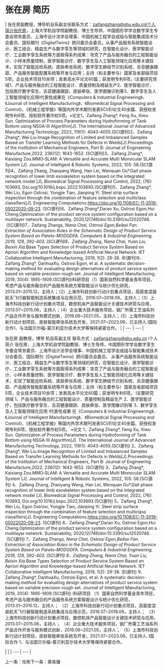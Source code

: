 # 张在房 简历

| 张在房副教授，博导机自系副主任联系方式：zaifangzhang@shu.edu.cnl个人简介张在房，上海大学机自学院副教授、博士生导师，中国图形学学会数字孪生专委会常务委员、上海市设计法学会理事、中国机械工程学会成组与智能集成技术分会委员、国际期刊《DigitalTwins》顾问委员会委员。从事产品服务系统智能设计、医工结合、精益生产与数字孪生等领域的研究，在智能化设计、医学智能诊疗、工业数字孪生系统等方面取得系列成果：攻克了产品与服务融合的工程智能设计、小样本质量控制、医学智能诊疗、数字孪生及人工智能领域化应用等关键技术，实现了智能巡检系统、皮肤牵张系统、数字孪生肺结节识别系统、舌苔健康跟踪、产品服务智能配置系统等开发与应用；主持（和主要参与）国家及省部级项目5项，企业技术项目10余项；发表高水平论文60篇；获发明专利6项。l主要研究领域1、产品与服务融合的工程智能设计、质量控制及精益生产2、医学智能诊疗，包括医疗数字孪生、舌苔健康跟踪、皮肤牵张、医学图像识别等3、数字孪生及人工智能领域化应用l代表性成果在《Computers & Industrial Engineering》、《Journal of Intelligent Manufacturing》、《Biomedical Signal Processing and Control》、《机械工程学报》等国内外学术期刊发表SCI/EI论文40余篇、获授权发明专利6项，授权软件著作权5项。▪论文1、Zaifang Zhang*, Feng Xu, Xiwu Sun. Optimization of Process Parameters during Hydroforming of Tank Bottom using NSGA-III Algorithm[J]. The International Journal of Advanced Manufacturing Technology, 2022, 119(1): 4043-4055.(SCI源刊)2、Zaifang Zhang*, Wei Liu.Image Recognition of Limited and Imbalanced Samples Based on Transfer Learning Methods for Defects in Welds[J].Proceedings of the Institution of Mechanical Engineers, Part B: Journal of Engineering Manufacture,2022, 236(12): 1643-1652. (SCI源刊)3、Zaifang Zhang*, Kaixiang Zou.MMO‑SLAM: A Versatile and Accurate Multi Monocular SLAM System [J]. Journal of Intelligent & Robotic Systems, 2022, 105: 58.(SCI源刊)4、Zaifang Zhang, Zhaoyang Wang, Han Lei, Wenquan Gu*.Gait phase recognition of lower limb exoskeleton system based on the integrated network model [J]. Biomedical Signal Processing and Control, 2022, (76): 103693, Doi.org/10.1016/j.bspc.2022.103693.(SCI源刊)5、Zaifang Zhang*, Wei Liu, Egon Ostrosi, Yongjie Tian, Jianping Yi. Steel strip surface inspection through the combination of feature selection and multiclass classifiers[J]. Engineering Computations.https://doi.org/10.1108/EC-11-2019-05022020-09-23. (SCI源刊)6、Zaifang Zhang*,Darao Xu, Ostrosi Egon,Hui Cheng.Optimization of the product service system configuration based on a multilayer network. Sustainability, 2020,12(746)doi:10.3390/su12020746.  (SCI源刊)7、Zaifang Zhang*s, Nana Chai, Ostrosi Egon,Beibei Fan. Extraction of Association Rules in the Schematic Design of Product Service System Based on Pareto-MODGDFA. Computers & Industrial Engineering, 2019, 129, 392-403. (SCI源刊)8、Zaifang Zhang, Nana Chai, Yuan Liu, Beixin Xia*.Base Types Selection of Product Service System Based on Apriori Algorithm and Knowledge-based Artificial Neural Network. IET Collaborative Intelligent Manufacturing, 2019, 1(2): 29-38. (EI源刊)9、Zaifang Zhang*, DanhuaXu, Ostrosi Egon, et al. A systematic decision-making method for evaluating design alternatives of product service system based on variable precision rough set. Journal of Intelligent Manufacturing, 2019, 30(4): 1895-1909.(SCI源刊)l科研项目（1）国家自然科学基金青年项目，考虑产品与服务融合的产品服务系统方案智能设计与统计优化研究，2013.01~2015.12，主持人；（2）上海市科技创新行动计划重点项目，高密度混装航天飞行器智能制造系统集成与应用示范，2016.07~2018.06，主持人；（3）上海市科技创新行动计划重点项目，数控机床产品智能设计关键技术研究与应用，2013.07~2015.06，主持人；（4）企业重大技术服务项目，钢厂所需工艺油系列产品合作开发与服务模式创新，2016.06~2021.05，主持人；（5）上海市科技创新行动计划项目，皮肤智能牵张系统及开发，2021.07~2023.06，已主持人.l国际合作1、与法国贝尔福-蒙贝利亚尔技术大学等保持紧密合作。 |
| --- | --- |

张在房
副教授，博导
机自系副主任
联系方式：zaifangzhang@shu.edu.cn
l个人简介
张在房，上海大学机自学院副教授、博士生导师，中国图形学学会数字孪生专委会常务委员、上海市设计法学会理事、中国机械工程学会成组与智能集成技术分会委员、国际期刊《DigitalTwins》顾问委员会委员。
从事产品服务系统智能设计、医工结合、精益生产与数字孪生等领域的研究，在智能化设计、医学智能诊疗、工业数字孪生系统等方面取得系列成果：攻克了产品与服务融合的工程智能设计、小样本质量控制、医学智能诊疗、数字孪生及人工智能领域化应用等关键技术，实现了智能巡检系统、皮肤牵张系统、数字孪生肺结节识别系统、舌苔健康跟踪、产品服务智能配置系统等开发与应用；主持（和主要参与）国家及省部级项目5项，企业技术项目10余项；发表高水平论文60篇；获发明专利6项。
l主要研究领域
1、产品与服务融合的工程智能设计、质量控制及精益生产
2、医学智能诊疗，包括医疗数字孪生、舌苔健康跟踪、皮肤牵张、医学图像识别等
3、数字孪生及人工智能领域化应用
l代表性成果
在《Computers & Industrial Engineering》、《Journal of Intelligent Manufacturing》、《Biomedical Signal Processing and Control》、《机械工程学报》等国内外学术期刊发表SCI/EI论文40余篇、获授权发明专利6项，授权软件著作权5项。
▪论文
1、Zaifang Zhang*, Feng Xu, Xiwu Sun. Optimization of Process Parameters during Hydroforming of Tank Bottom using NSGA-III Algorithm[J]. The International Journal of Advanced Manufacturing Technology, 2022, 119(1): 4043-4055.(SCI源刊)
2、Zaifang Zhang*, Wei Liu.Image Recognition of Limited and Imbalanced Samples Based on Transfer Learning Methods for Defects in Welds[J].Proceedings of the Institution of Mechanical Engineers, Part B: Journal of Engineering Manufacture,2022, 236(12): 1643-1652. (SCI源刊)
3、Zaifang Zhang*, Kaixiang Zou.MMO‑SLAM: A Versatile and Accurate Multi Monocular SLAM System [J]. Journal of Intelligent & Robotic Systems, 2022, 105: 58.(SCI源刊)
4、Zaifang Zhang, Zhaoyang Wang, Han Lei, Wenquan Gu*.Gait phase recognition of lower limb exoskeleton system based on the integrated network model [J]. Biomedical Signal Processing and Control, 2022, (76): 103693, Doi.org/10.1016/j.bspc.2022.103693.(SCI源刊)
5、Zaifang Zhang*, Wei Liu, Egon Ostrosi, Yongjie Tian, Jianping Yi. Steel strip surface inspection through the combination of feature selection and multiclass classifiers[J]. Engineering Computations.https://doi.org/10.1108/EC-11-2019-05022020-09-23. (SCI源刊)
6、Zaifang Zhang*,Darao Xu, Ostrosi Egon,Hui Cheng.Optimization of the product service system configuration based on a multilayer network. Sustainability, 2020,12(746)doi:10.3390/su12020746.  (SCI源刊)
7、Zaifang Zhang*s, Nana Chai, Ostrosi Egon,Beibei Fan. Extraction of Association Rules in the Schematic Design of Product Service System Based on Pareto-MODGDFA. Computers & Industrial Engineering, 2019, 129, 392-403. (SCI源刊)
8、Zaifang Zhang, Nana Chai, Yuan Liu, Beixin Xia*.Base Types Selection of Product Service System Based on Apriori Algorithm and Knowledge-based Artificial Neural Network. IET Collaborative Intelligent Manufacturing, 2019, 1(2): 29-38. (EI源刊)
9、Zaifang Zhang*, DanhuaXu, Ostrosi Egon, et al. A systematic decision-making method for evaluating design alternatives of product service system based on variable precision rough set. Journal of Intelligent Manufacturing, 2019, 30(4): 1895-1909.(SCI源刊)
l科研项目
（1）国家自然科学基金青年项目，考虑产品与服务融合的产品服务系统方案智能设计与统计优化研究，2013.01~2015.12，主持人；
（2）上海市科技创新行动计划重点项目，高密度混装航天飞行器智能制造系统集成与应用示范，2016.07~2018.06，主持人；
（3）上海市科技创新行动计划重点项目，数控机床产品智能设计关键技术研究与应用，2013.07~2015.06，主持人；
（4）企业重大技术服务项目，钢厂所需工艺油系列产品合作开发与服务模式创新，2016.06~2021.05，主持人；
（5）上海市科技创新行动计划项目，皮肤智能牵张系统及开发，2021.07~2023.06，已主持人.
l国际合作
1、与法国贝尔福-蒙贝利亚尔技术大学等保持紧密合作。

|  |
| --- | --- |

上一条：任彬下一条：章易镰
